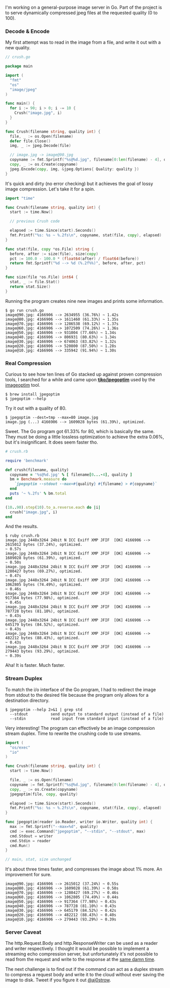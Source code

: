 I'm working on a general-purpose image server in Go. Part of the project is to serve dynamically compressed jpeg files at the requested quality (0 to 100). 

### Decode & Encode

My first attempt was to read in the image from a file, and write it out with a new quality.

```go
// crush.go

package main

import (
  "fmt"
  "os"
  "image/jpeg"
)

func main() {
  for i := 90; i > 0; i -= 10 {
    Crush("image.jpg", i)
  }
}

func Crush(filename string, quality int) {
  file, _ := os.Open(filename)
  defer file.Close()
  img, _ := jpeg.Decode(file)

  // image.jpg -> image@90.jpg
  copyname := fmt.Sprintf("%s@%d.jpg", filename[0:len(filename) - 4], quality)
  copy, _ := os.Create(copyname)
  jpeg.Encode(copy, img, &jpeg.Options{ Quality: quality })
}
```

It's quick and dirty (no error checking) but it achieves the goal of lossy image compression. Let's take it for a spin.

```go
import "time"

func Crush(filename string, quality int) {
  start := time.Now()

  // previous Crush code

  elapsed := time.Since(start).Seconds()
  fmt.Printf("%s: %s ~ %.2fs\n", copyname, stat(file, copy), elapsed)
}

func stat(file, copy *os.File) string {
  before, after := size(file), size(copy)
  pct := 100.0 - 100.0 * (float64(after) / float64(before))
  return fmt.Sprintf("%d --> %d (%.2f%%)", before, after, pct)
}

func size(file *os.File) int64 {
  stat, _ := file.Stat()
  return stat.Size()
}
```

Running the program creates nine new images and prints some information. 

```
$ go run crush.go
image@90.jpg: 4166906 --> 2634955 (36.76%) ~ 1.42s
image@80.jpg: 4166906 --> 1611460 (61.33%) ~ 1.35s
image@70.jpg: 4166906 --> 1286538 (69.12%) ~ 1.37s
image@60.jpg: 4166906 --> 1072509 (74.26%) ~ 1.36s
image@50.jpg: 4166906 --> 931004 (77.66%) ~ 1.34s
image@40.jpg: 4166906 --> 806931 (80.63%) ~ 1.34s
image@30.jpg: 4166906 --> 674063 (83.82%) ~ 1.32s
image@20.jpg: 4166906 --> 520800 (87.50%) ~ 1.28s
image@10.jpg: 4166906 --> 335942 (91.94%) ~ 1.30s
```

### Real Compression

Curious to see how ten lines of Go stacked up against proven compression tools, I searched for a while and came upon **[tjko/jpegoptim](https://github.com/tjko/jpegoptim)** used by the [imageoptim](https://imageoptim.com/) tool. 

```
$ brew install jpegoptim
$ jpegoptim --help
```

Try it out with a quality of 80. 

```
$ jpegoptim --dest=tmp --max=80 image.jpg
image.jpg (...) 4166906 --> 1609028 bytes (61.39%), optimized.
```

Sweet. The Go program got 61.33% for 80, which is basically the same. They must be doing a little lossless optimization to achieve the extra 0.06%, but it's insignificant. It does seem faster tho.  

```ruby
# crush.rb

require 'benchmark'

def crush(filename, quality)
  copyname = '%s@%d.jpg' % [ filename[0...-4], quality ]
  bm = Benchmark.measure do
    `jpegoptim --stdout --max=#{quality} #{filename} > #{copyname}`
  end
  puts '~ %.2fs' % bm.total
end

(10..90).step(10).to_a.reverse.each do |i|
  crush("image.jpg", i)
end
```

And the results.

```
$ ruby crush.rb
image.jpg 2448x3264 24bit N ICC Exiff XMP JFIF  [OK] 4166906 --> 2615012 bytes (37.24%), optimized.
~ 0.57s
image.jpg 2448x3264 24bit N ICC Exiff XMP JFIF  [OK] 4166906 --> 1609028 bytes (61.39%), optimized.
~ 0.50s
image.jpg 2448x3264 24bit N ICC Exiff XMP JFIF  [OK] 4166906 --> 1280427 bytes (69.27%), optimized.
~ 0.47s
image.jpg 2448x3264 24bit N ICC Exiff XMP JFIF  [OK] 4166906 --> 1062805 bytes (74.49%), optimized.
~ 0.46s
image.jpg 2448x3264 24bit N ICC Exiff XMP JFIF  [OK] 4166906 --> 917364 bytes (77.98%), optimized.
~ 0.45s
image.jpg 2448x3264 24bit N ICC Exiff XMP JFIF  [OK] 4166906 --> 787728 bytes (81.10%), optimized.
~ 0.43s
image.jpg 2448x3264 24bit N ICC Exiff XMP JFIF  [OK] 4166906 --> 645179 bytes (84.52%), optimized.
~ 0.43s
image.jpg 2448x3264 24bit N ICC Exiff XMP JFIF  [OK] 4166906 --> 482212 bytes (88.43%), optimized.
~ 0.43s
image.jpg 2448x3264 24bit N ICC Exiff XMP JFIF  [OK] 4166906 --> 279443 bytes (93.29%), optimized.
~ 0.39s
```

Aha! It is faster. Much faster. 

### Stream Duplex

To match the i/o interface of the Go program, I had to redirect the image from stdout to the desired file because the program only allows for a destination directory. 

```
$ jpegoptim --help 2>&1 | grep std
  --stdout          send output to standard output (instead of a file)
  --stdin           read input from standard input (instead of a file)
```

Very interesting! The program can effectively be an image compression stream duplex. Time to rewrite the crushing code to use streams.

```go
import (
  "os/exec"
  "io"
)

func Crush(filename string, quality int) {
  start := time.Now()

  file, _ := os.Open(filename)
  copyname := fmt.Sprintf("%s@%d.jpg", filename[0:len(filename) - 4], quality)
  copy, _ := os.Create(copyname)
  jpegoptim(file, copy, quality)

  elapsed := time.Since(start).Seconds()
  fmt.Printf("%s: %s ~ %.2fs\n", copyname, stat(file, copy), elapsed)
}

func jpegoptim(reader io.Reader, writer io.Writer, quality int) {
  max := fmt.Sprintf("--max=%d", quality)
  cmd := exec.Command("jpegoptim", "--stdin", "--stdout", max)
  cmd.Stdout = writer
  cmd.Stdin = reader
  cmd.Run()
}

// main, stat, size unchanged
```

It's about three times faster, and compresses the image about 1% more. An improvement for sure. 

```
image@90.jpg: 4166906 --> 2615012 (37.24%) ~ 0.55s
image@80.jpg: 4166906 --> 1609028 (61.39%) ~ 0.50s
image@70.jpg: 4166906 --> 1280427 (69.27%) ~ 0.46s
image@60.jpg: 4166906 --> 1062805 (74.49%) ~ 0.44s
image@50.jpg: 4166906 --> 917364 (77.98%) ~ 0.43s
image@40.jpg: 4166906 --> 787728 (81.10%) ~ 0.43s
image@30.jpg: 4166906 --> 645179 (84.52%) ~ 0.42s
image@20.jpg: 4166906 --> 482212 (88.43%) ~ 0.40s
image@10.jpg: 4166906 --> 279443 (93.29%) ~ 0.39s
```

### Server Caveat

The http.Request.Body and http.ResponseWriter can be used as a reader and writer respectively. I thought it would be possible to implement a streaming echo compression server, but unfortunately it's not possible to read from the request and write to the response at the [same damn time](https://youtube.com/watch?v=alwiefjlaiwefj). 

The next challenge is to find out if the command can act as a duplex stream to compress a request body and write it to the cloud without ever saving the image to disk. Tweet if you figure it out [@aj0strow](https://twitter.com/aj0strow). 
